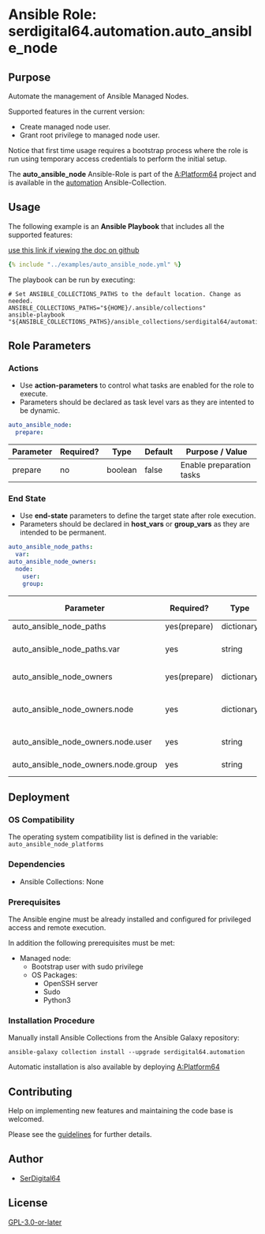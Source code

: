 # Ansible Role: serdigital64.automation.auto_ansible_node

## Purpose

Automate the management of Ansible Managed Nodes.

Supported features in the current version:

- Create managed node user.
- Grant root privilege to managed node user.

Notice that first time usage requires a bootstrap process where the role is run using temporary access credentials to perform the initial setup.

The **auto_ansible_node** Ansible-Role is part of the [A:Platform64](https://github.com/serdigital64/aplatform64) project and is available in the [automation](https://aplatform64.readthedocs.io/en/latest/collections/automation) Ansible-Collection.

## Usage

The following example is an **Ansible Playbook** that includes all the supported features:

[use this link if viewing the doc on github](https://github.com/aplatform64/automation/blob/main/playbooks/auto_ansible_node.yml)

```yaml
{% include "../examples/auto_ansible_node.yml" %}
```

The playbook can be run by executing:

```shell
# Set ANSIBLE_COLLECTIONS_PATHS to the default location. Change as needed.
ANSIBLE_COLLECTIONS_PATHS="${HOME}/.ansible/collections"
ansible-playbook "${ANSIBLE_COLLECTIONS_PATHS}/ansible_collections/serdigital64/automation/playbooks/auto_ansible_node.yml"
```

## Role Parameters

### Actions

- Use **action-parameters** to control what tasks are enabled for the role to execute.
- Parameters should be declared as task level vars as they are intented to be dynamic.

```yaml
auto_ansible_node:
  prepare:
```

| Parameter | Required? | Type    | Default | Purpose / Value          |
| --------- | --------- | ------- | ------- | ------------------------ |
| prepare   | no        | boolean | false   | Enable preparation tasks |

### End State

- Use **end-state** parameters to define the target state after role execution.
- Parameters should be declared in **host_vars** or **group_vars** as they are intended to be permanent.

```yaml
auto_ansible_node_paths:
  var:
auto_ansible_node_owners:
  node:
    user:
    group:
```

| Parameter                              | Required?    | Type       | Default                  | Purpose / Value                  |
| -------------------------------------- | ------------ | ---------- | ------------------------ | -------------------------------- |
| auto_ansible_node_paths                | yes(prepare) | dictionary |                          | Set paths                        |
| auto_ansible_node_paths.var            | yes          | string     | `"/var/opt/amnode"`      | Runtime data repository          |
| auto_ansible_node_owners               | yes(prepare) | dictionary |                          | Define users                     |
| auto_ansible_node_owners.node          | yes          | dictionary |                          | Define directory structure owner |
| auto_ansible_node_owners.node.user     | yes          | string     | `"amnode"`               | Set login name                   |
| auto_ansible_node_owners.node.group    | yes          | string     | `"amnode"`               | Set group name                   |

## Deployment

### OS Compatibility

The operating system compatibility list is defined in the variable: `auto_ansible_node_platforms`

### Dependencies

- Ansible Collections: None

### Prerequisites

The Ansible engine must be already installed and configured for privileged access and remote execution.

In addition the following prerequisites must be met:

- Managed node:
  - Bootstrap user with sudo privilege
  - OS Packages:
    - OpenSSH server
    - Sudo
    - Python3

### Installation Procedure

Manually install Ansible Collections from the Ansible Galaxy repository:

```shell
ansible-galaxy collection install --upgrade serdigital64.automation
```

Automatic installation is also available by deploying [A:Platform64](https://aplatform64.readthedocs.io/en/latest/#deployment)

## Contributing

Help on implementing new features and maintaining the code base is welcomed.

Please see the [guidelines](https://aplatform64.readthedocs.io/en/latest/contributing/CONTRIBUTING) for further details.

## Author

- [SerDigital64](https://serdigital64.github.io/)

## License

[GPL-3.0-or-later](https://www.gnu.org/licenses/gpl-3.0.txt)
